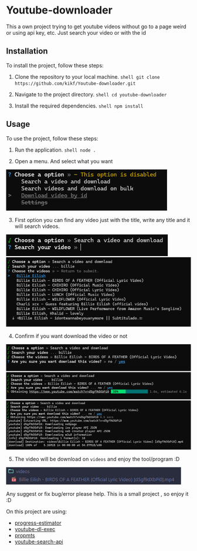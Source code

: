 # Youtube-downloader
 This a own project trying to get youtube videos without go to a page weird or using api key, etc. Just search your video or with the id

## Installation

To install the project, follow these steps:

1. Clone the repository to your local machine.
        ```shell
        git clone https://github.com/kikf/Youtube-downloader.git
        ```

2. Navigate to the project directory.
        ```shell
        cd youtube-downloader
        ```

3. Install the required dependencies.
        ```shell
        npm install
        ```

## Usage

To use the project, follow these steps:

1. Run the application.
        ```shell
        node .
        ```

2. Open a menu. And select what you want

![Menu principal](img/Menu.png)

3. First option you can find any video just with the title, write any title and it will search videos.

![Searcher video](/img/videosearch.png)
![Selection the video](/img/selection.png)

4. Confirm if you want download the video or not

![confirm](/img/confirm.png)
![Downloading video](/img/downloading.png)
![Video downloaded](/img/downloaded.png)


5. The video will be download on `videos` and enjoy the tool/program :D

![Video downloader](/img/video.png)

Any suggest or fix bug/error please help. This is a small project , so enjoy it :D


On this project are using:

- [progress-estimator](https://www.npmjs.com/package/progress-estimator)
- [youtube-dl-exec](https://www.npmjs.com/package/youtube-dl-exec)
- [propmts](https://www.npmjs.com/package/prompts)
- [youtube-search-api](https://www.npmjs.com/package/youtube-search-api)
